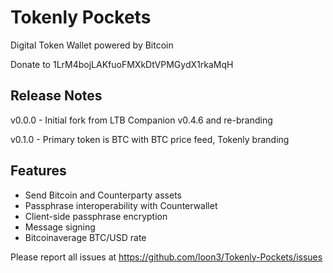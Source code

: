 # Tokenly Pockets

Digital Token Wallet powered by Bitcoin

Donate to 1LrM4bojLAKfuoFMXkDtVPMGydX1rkaMqH

## Release Notes

v0.0.0 - Initial fork from LTB Companion v0.4.6 and re-branding

v0.1.0 - Primary token is BTC with BTC price feed, Tokenly branding 


## Features

- Send Bitcoin and Counterparty assets
- Passphrase interoperability with Counterwallet
- Client-side passphrase encryption
- Message signing
- Bitcoinaverage BTC/USD rate

Please report all issues at https://github.com/loon3/Tokenly-Pockets/issues